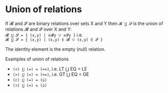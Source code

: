 # Union of relations

If 𝓡 and 𝓢 are binary relations over sets X and Y then `𝓡 ⋃ 𝓢` 
is the union of relations 𝓡 and 𝓢 over X and Y:   
`𝓡 ⋃ 𝓢 = { (x,y) | x𝓡y ⋁ x𝓢y }` i.e.   
`𝓡 ⋃ 𝓢 = { (x,y) | (x,y) ∈ 𝓡 ⋁ (x,y) ∈ 𝓢 }`

The identity element is the empty (null) relation.

Examples of union of relations
- `(<) ⋃ (=) = (<=)`, i.e. LT ⋃ EQ = LE
- `(>) ⋃ (=) = (>=)`, i.e. GT ⋃ EQ = GE
- `(⊂) ⋃ (=) = (⊆)`
- `(⊃) ⋃ (=) = (⊇)`
